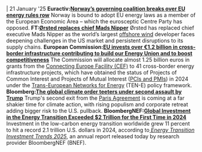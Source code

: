 | 21 January '25
**Euractiv:[Norway’s governing coalition breaks over EU energy rules row](https://www.euractiv.com/section/politics/news/norways-government-collapses-over-eu-energy-rules-row/)**
Norway is bound to adopt EU energy laws as a member of the European Economic Area – which the eurosceptic Centre Party has opposed.
**FT:[Ørsted replaces chief Mads Nipper](https://www.ft.com/content/d6c56ce0-eb21-463e-aa08-48cec528f7b8)**
Ørsted has replaced chief executive Mads Nipper as the world’s largest [offshore wind](https://www.cleanenergywire.org/glossary/letter_o#offshore_wind) developer faces deepening challenges in the US market and persistent disruptions to its supply chains.
**European Commission:[EU invests over €1.2 billion in cross-border infrastructure contributing to build our Energy Union and to boost competitiveness](https://ec.europa.eu/commission/presscorner/detail/en/ip_25_377)**
The Commission will allocate almost 1.25 billion euros in grants from the [Connecting Europe Facility (CEF)](https://commission.europa.eu/funding-tenders/find-funding/eu-funding-programmes/connecting-europe-facility_en) to 41 cross-border energy infrastructure projects, which have obtained the status of Projects of Common Interest and Projects of Mutual Interest ([PCIs and PMIs](https://energy.ec.europa.eu/news/166-key-cross-border-energy-projects-published-2024-04-08_en)) in 2024 under the [Trans-European Networks for Energy](https://energy.ec.europa.eu/topics/infrastructure/trans-european-networks-energy_en) (TEN-E) policy framework.
**Bloomberg:[The global climate order teeters under second assault by Trump](https://www.bloomberg.com/news/features/2025-01-30/the-global-climate-order-teeters-under-second-assault-by-trump)**
Trump's second exit from the [Paris Agreement](https://www.cleanenergywire.org/glossary/letter_p#paris_agreement) is coming at a far shakier time for climate action, with rising populism and corporate retreat adding bigger risk to the U.S. pullback.
**BloombergNEF:[Global Investment in the Energy Transition Exceeded $2 Trillion for the First Time in 2024](https://about.bnef.com/blog/global-investment-in-the-energy-transition-exceeded-2-trillion-for-the-first-time-in-2024-according-to-bloombergnef-report/)**
Investment in the low-carbon energy transition worldwide grew 11 percent to hit a record 2.1 trillion U.S. dollars in 2024, according to[ _Energy Transition Investment Trends 2025_](https://about.bnef.com/energy-transition-investment/), an annual report released today by research provider BloombergNEF (BNEF).